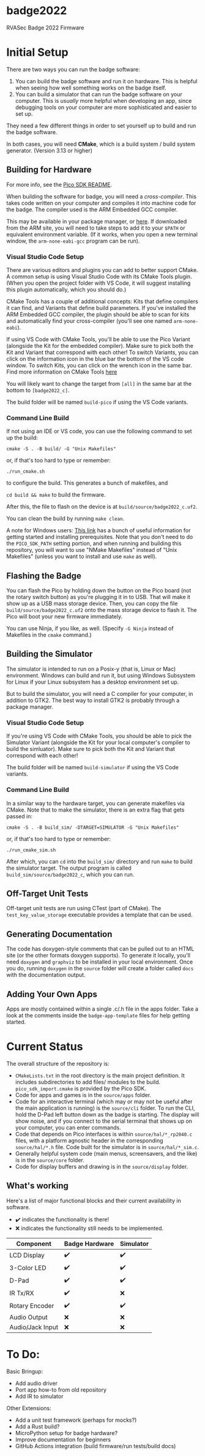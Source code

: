 # badge2022
RVASec Badge 2022 Firmware

# Initial Setup

There are two ways you can run the badge software:

1) You can build the badge software and run it on hardware. This is helpful when seeing how well something works on the
   badge itself.
2) You can build a simulator that can run the badge software on your computer. This is *usually* more helpful when
   developing an app, since debugging tools on your computer are more sophisticated and easier to set up.

They need a few different things in order to set yourself up to build and run the badge software.

In both cases, you will need **CMake**, which is a build system / build system generator. (Version 3.13 or higher)

## Building for Hardware

For more info, see the [Pico SDK README](https://github.com/raspberrypi/pico-sdk).

When building the software for badge, you will need a *cross-compiler*. This takes code written on your computer and
compiles it into machine code for the badge. The compiler used is the ARM Embedded GCC compiler. 

This may be available in your package manager, or [here](https://developer.arm.com/tools-and-software/open-source-software/developer-tools/gnu-toolchain/gnu-rm/downloads).
If downloaded from the ARM site, you will need to take steps to add it to your `$PATH` or equivalent environment
variable. (If it works, when you open a new terminal window, the `arm-none-eabi-gcc` program can be run).

### Visual Studio Code Setup

There are various editors and plugins you can add to better support CMake. A common setup is using Visual Studio Code
with its CMake Tools plugin. (When you open the project folder with VS Code, it will suggest installing this plugin
automatically, which you should do.)

CMake Tools has a couple of additional concepts: Kits that define compilers it can find, 
and Variants that define build parameters. If you've installed the ARM Embedded GCC compiler, 
the plugin should be able to scan for kits and automatically find your cross-compiler (you'll see one named `arm-none-eabi`).

If using VS Code with CMake Tools, you'll be able to use the Pico Variant (alongside the Kit for
the embedded compiler). Make sure to pick both the Kit and Variant that correspond with each other! 
To switch Variants, you can click on the information icon in the blue bar the bottom of the VS code window. 
To switch Kits, you can click on the wrench icon in the same bar. 
Find more information on CMake Tools [here](https://github.com/microsoft/vscode-cmake-tools/blob/main/docs/README.md)

You will likely want to change the target from `[all]` in the same bar at the bottom to `[badge2022_c]`.

The build folder will be named `build-pico` if using the VS Code variants.


### Command Line Build

If not using an IDE or VS code, you can use the following command to set up the build:

`cmake -S . -B build/ -G "Unix Makefiles"`

or, if that's too hard to type or remember:

`./run_cmake.sh`

to configure the build. This generates a bunch of makefiles, and

`cd build && make` to build the firmware.

After this, the file to flash on the device is at `build/source/badge2022_c.uf2`.

You can clean the build by running `make clean`.

A note for Windows users: [This link](https://community.element14.com/products/raspberry-pi/b/blog/posts/working-with-the-raspberry-pi-pico-with-windows-and-c-c)
has a bunch of useful information for getting started and installing prerequisites. Note that you don't need to do the
`PICO_SDK_PATH` setting portion, and when running and building this repository, you will want to use "NMake Makefiles" 
instead of "Unix Makefiles" (unless you want to install and use `make` as well). 

## Flashing the Badge

You can flash the Pico by holding down the button on the Pico board (not the rotary switch button)
as you're plugging it in to USB. That will make it show up as a USB mass storage device. Then,
you can copy the file `build/source/badge2022_c.uf2` onto the mass storage device to flash it. The
Pico will boot your new firmware immediately.

You can use Ninja, if you like, as well. \(Specify `-G Ninja` instead of Makefiles in the `cmake` command.\)

## Building the Simulator

The simulator is intended to run on a Posix-y (that is, Linux or Mac) environment. Windows can build and run it, but
using Windows Subsystem for Linux if your Linux subsystem has a desktop environment set up.

But to build the simulator, you will need a C compiler for your computer, in addition to GTK2. The best way to install
GTK2 is probably through a package manager.

### Visual Studio Code Setup

If you're using VS Code with CMake Tools, you should be able to pick the Simulator Variant (alongside the Kit for
your local computer's compiler to build the simluator). Make sure to pick both the Kit and Variant that correspond 
 with each other!

The build folder will be named `build-simulator` if using the VS Code variants.

### Command Line Build

In a similar way to the hardware target, you can generate makefiles via CMake. Note that to make the simulator, there is
an extra flag that gets passed in:

`cmake -S . -B build_sim/ -DTARGET=SIMULATOR -G "Unix Makefiles"`

or, if that's too hard to type or remember:

`./run_cmake_sim.sh`

After which, you can `cd` into the `build_sim/` directory and run `make` to build the simulator target. The output
program is called `build_sim/source/badge2022_c`, which you can run.


## Off-Target Unit Tests

Off-target unit tests are run using CTest (part of CMake). The `test_key_value_storage` executable provides a template
that can be used.

## Generating Documentation

The code has doxygen-style comments that can be pulled out to an HTML site (or the other formats doxygen supports).
To generate it locally, you'll need `doxygen` and `graphviz` to be installed in your local environment. Once you do,
running `doxygen` in the `source` folder will create a folder called `docs` with the documentation output.

## Adding Your Own Apps

Apps are mostly contained within a single .c/.h file in the apps folder. Take a look at the comments inside the
`badge-app-template` files for help getting started.

# Current Status

The overall structure of the repository is:
* `CMakeLists.txt` in the root directory is the main project definition. It includes subdirectories to add files/
  modules to the build. `pico_sdk_import.cmake` is provided by the Pico SDK.
* Code for apps and games is in the `source/apps` folder.
* Code for an interactive terminal (which may or may not be useful after the main application is running) is the
  `source/cli` folder. To run the CLI, hold the D-Pad left button down as the badge is starting. The display will
  show noise, and if you connect to the serial terminal that shows up on your computer, you can enter commands.
* Code that depends on Pico interfaces is within `source/hal/*_rp2040.c` files, with a platform agnostic header in the 
  corresponding `source/hal/*.h` file. Code built for the simulator is in `source/hal/*_sim.c`.
* Generally helpful system code (main menus, screensavers, and the like) is in the `source/core` folder.
* Code for display buffers and drawing is in the `source/display` folder.

## What's working

Here's a list of major functional blocks and their current availability in software.
* :heavy_check_mark: indicates the functionality is there!
* :x: indicates the functionality still needs to be implemented.

| Component        | Badge Hardware     | Simulator          |
|------------------|--------------------|--------------------|
| LCD Display      | :heavy_check_mark: | :heavy_check_mark: |
| 3-Color LED      | :heavy_check_mark: | :heavy_check_mark: |
| D-Pad            | :heavy_check_mark: | :heavy_check_mark: |
| IR Tx/RX         | :heavy_check_mark: | :x:                |
| Rotary Encoder   | :heavy_check_mark: | :heavy_check_mark: |
| Audio Output     | :x:                | :x:                |
| Audio/Jack Input | :x:                | :x:                |

# To Do:

Basic Bringup:
* Add audio driver
* Port app how-to from old repository
* Add IR to simulator

Other Extensions:
* Add a unit test framework (perhaps for mocks?)
* Add a Rust build?
* MicroPython setup for badge hardware?
* Improve documentation for beginners
* GitHub Actions integration (build firmware/run tests/build docs)
